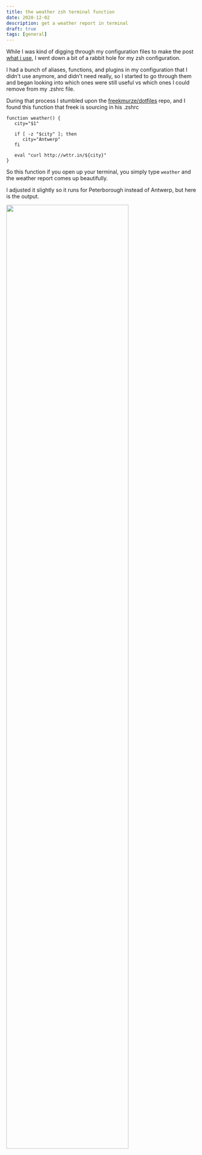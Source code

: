 ```yaml
---
title: the weather zsh terminal function
date: 2020-12-02
description: get a weather report in terminal
draft: true
tags: [general]
---
```


While I was kind of digging through my configuration files to make the post <a href="/blog/what-i-use-2020">what i use</a>, I went down a bit of a rabbit hole for my zsh configuration.

I had a bunch of aliases, functions, and plugins in my configuration that I didn't use anymore, and didn't need really, so I started to go through them and began looking into which ones were still useful vs which ones I could remove from my .zshrc file.

During that process I stumbled upon the <a href="https://github.com/freekmurze/dotfiles">freekmurze/dotfiles</a> repo, and I found this function that freek is sourcing in his .zshrc

```shell
function weather() {
   city="$1"

   if [ -z "$city" ]; then
      city="Antwerp"
   fi

   eval "curl http://wttr.in/${city}"
}
```

So this function if you open up your terminal, you simply type `weather` and the weather report comes up beautifully.

I adjusted it slightly so it runs for Peterborough instead of Antwerp, but here is the output.

<img src="/images/post-15/weather.png" class="mx-auto" width="80%"/>

